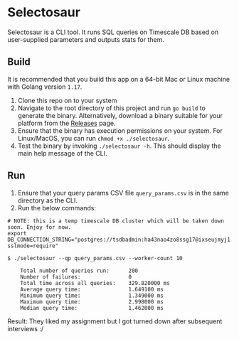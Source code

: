 # Selectosaur

Selectosaur is a CLI tool. It runs SQL queries on Timescale DB based on user-supplied parameters and outputs stats for them.

## Build
It is recommended that you build this app on a 64-bit Mac or Linux machine with Golang version `1.17`.

1. Clone this repo on to your system
2. Navigate to the root directory of this project and run `go build` to generate the binary. Alternatively, download a binary suitable for your platform from the [Releases](https://github.com/duaraghav8/selectosaur/releases) page.
3. Ensure that the binary has execution permissions on your system. For Linux/MacOS, you can run `chmod +x ./selectosaur`.
4. Test the binary by invoking `./selectosaur -h`. This should display the main help message of the CLI.

## Run
1. Ensure that your query params CSV file `query_params.csv` is in the same directory as the CLI.
2. Run the below commands:

```shell
# NOTE: this is a temp timescale DB cluster which will be taken down soon. Enjoy for now.
export DB_CONNECTION_STRING="postgres://tsdbadmin:ha43nao4zo8ssg17@ixseujmyj1.rmdomcteja.tsdb.cloud.timescale.com:31703/tsdb?sslmode=require"

$ ./selectosaur --qp query_params.csv --worker-count 10

    Total number of queries run:      200
    Number of failures:               0
    Total time across all queries:    329.820000 ms
    Average query time:               1.649100 ms
    Minimum query time:               1.349000 ms
    Maximum query time:               2.998000 ms
    Median query time:                1.462000 ms

```

Result: They liked my assignment but I got turned down after subsequent interviews :/
